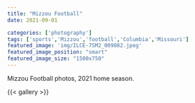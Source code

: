 ```yaml
---
title: "Mizzou Football"
date: 2021-09-01

categories: ['photography']
tags: ['sports','Mizzou','football','Columbia','Missouri']
featured_image: 'img/ILCE-7SM2_009082.jpeg'
featured_image_position: "smart"
featured_image_size: "1500x750"
---
```


Mizzou Football photos, 2021 home season.

{{< gallery >}}
